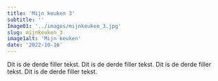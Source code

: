 ```yaml
---
title: 'Mijn keuken 3'
subtitle: ''
Image01: '../images/mijnkeuken_3.jpg'
slug: mijnkeuken_3
image1alt: 'Mijn keuken'
date: '2022-10-16'
---
```

Dit is de derde filler tekst. Dit is de derde filler tekst. Dit is de derde filler tekst. Dit is de derde filler tekst. 